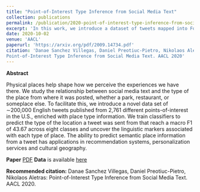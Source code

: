```yaml
---
title: "Point-of-Interest Type Inference from Social Media Text"
collection: publications
permalink: /publication/2020-point-of-interest-type-inference-from-social-media-text
excerpt: 'In this work, we introduce a dataset of tweets mapped into Foursquare POIs (locations), evaluate several text classifier models & provide temporal analysis.'
date: 2020-10-02
venue: 'AACL'
paperurl: 'https://arxiv.org/pdf/2009.14734.pdf'
citation: 'Danae Sanchez Villegas, Daniel Preotiuc-Pietro, Nikolaos Aletras:
Point-of-Interest Type Inference from Social Media Text. AACL 2020'
---
```


**Abstract**

Physical places help shape how we perceive the experiences we have there. We study the relationship between social media text and the type of the place from where it was posted, whether a park, restaurant, or someplace else. To facilitate this, we introduce a novel data set of ∼200,000 English tweets published from 2,761 different points-of-interest in the U.S., enriched with place type information. We train classifiers to predict the type of the location a tweet was sent from that reach a macro F1 of 43.67 across eight classes and uncover the linguistic markers associated with each type of place. The ability to predict semantic place information from a tweet has applications in recommendation systems, personalization services and cultural geography.


**Paper** [PDF](https://arxiv.org/pdf/2009.14734.pdf)
**Data** is available [here](https://archive.org/details/poi-data) 

**Recommended citation:** Danae Sanchez Villegas, Daniel Preotiuc-Pietro, Nikolaos Aletras:
Point-of-Interest Type Inference from Social Media Text. AACL 2020.
